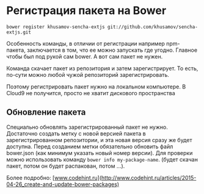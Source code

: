 Регистрация пакета на Bower
===========================

```
bower register khusamov-sencha-extjs git://github.com/khusamov/sencha-extjs.git
```

Особенность команды, в отличии от регистрации например npm-пакета, заключается в том, что ее можно запускать где угодно. 
Главное чтобы был под рукой сам bower. А вот сам пакет не нужен.

Команда скачает пакет из репозитория и затем зарегистрирует. То есть, по-сути можно любой чужой репозиторий зарегистрировать.

Поэтому регистрировать пакет нужно на локальном компьютере. В Cloud9 не получится, просто не хватит дискового пространства 

## Обновление пакета

Специально обновлять зарегистрированный пакет не нужно. Достаточно создать метку с новой версией пакета в зарегистрированном репозитории, и эта новая версия сразу же будет доступна. Перед созданием метки обязательно обновить файл bower.json (как минимум указать новый номер версии). Для проверки можно использовать команду `bower info my-package-name`.
(будет скачан пакет, потом он будет распакован, потом ...).

Более подробно:
[www.codehint.ru](http://www.codehint.ru/articles/2015-04-26_create-and-update-bower-packages)
